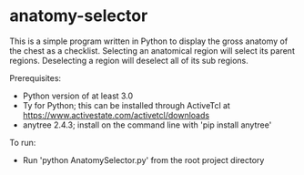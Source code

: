 # anatomy-selector

This is a simple program written in Python to display the gross anatomy of the chest as a checklist. Selecting an anatomical region will select its parent regions. Deselecting a region will deselect all of its sub regions. 


Prerequisites:
- Python version of at least 3.0 
- Ty for Python; this can be installed through ActiveTcl at https://www.activestate.com/activetcl/downloads
- anytree 2.4.3; install on the command line with 'pip install anytree'

To run:
- Run 'python AnatomySelector.py' from the root project directory

